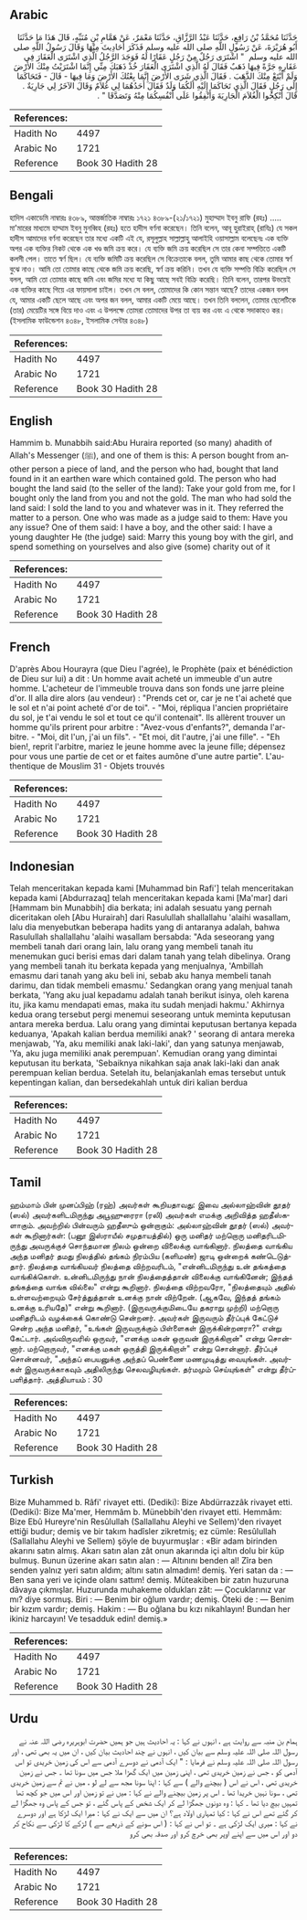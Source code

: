 ## Arabic


<div dir="rtl" lang="ar" style={{fontSize:'larger',backgroundColor:'#f8f9fa',padding:20}}>
حَدَّثَنَا مُحَمَّدُ بْنُ رَافِعٍ، حَدَّثَنَا عَبْدُ الرَّزَّاقِ، حَدَّثَنَا مَعْمَرٌ، عَنْ هَمَّامِ بْنِ مُنَبِّهٍ، قَالَ هَذَا مَا حَدَّثَنَا أَبُو هُرَيْرَةَ، عَنْ رَسُولِ اللَّهِ صلى الله عليه وسلم فَذَكَرَ أَحَادِيثَ مِنْهَا وَقَالَ رَسُولُ اللَّهِ صلى الله عليه وسلم ‏ "‏ اشْتَرَى رَجُلٌ مِنْ رَجُلٍ عَقَارًا لَهُ فَوَجَدَ الرَّجُلُ الَّذِي اشْتَرَى الْعَقَارَ فِي عَقَارِهِ جَرَّةً فِيهَا ذَهَبٌ فَقَالَ لَهُ الَّذِي اشْتَرَى الْعَقَارَ خُذْ ذَهَبَكَ مِنِّي إِنَّمَا اشْتَرَيْتُ مِنْكَ الأَرْضَ وَلَمْ أَبْتَعْ مِنْكَ الذَّهَبَ ‏.‏ فَقَالَ الَّذِي شَرَى الأَرْضَ إِنَّمَا بِعْتُكَ الأَرْضَ وَمَا فِيهَا - قَالَ - فَتَحَاكَمَا إِلَى رَجُلٍ فَقَالَ الَّذِي تَحَاكَمَا إِلَيْهِ أَلَكُمَا وَلَدٌ فَقَالَ أَحَدُهُمَا لِي غُلاَمٌ وَقَالَ الآخَرُ لِي جَارِيَةٌ ‏.‏ قَالَ أَنْكِحُوا الْغُلاَمَ الْجَارِيَةَ وَأَنْفِقُوا عَلَى أَنْفُسِكُمَا مِنْهُ وَتَصَدَّقَا ‏"‏ ‏.‏
</div>
<div style={{backgroundColor:'#f8f9fa',padding:20, marginBottom: 10}}><table> <thead> <tr> <th>References:</th> <th></th> </tr> </thead> <tbody><tr><td>Hadith No</td><td>4497</td></tr><tr><td>Arabic No</td><td>1721</td></tr><tr><td>Reference</td><td>Book 30 Hadith 28</td></tr></tbody></table></div>

## Bengali


<div dir="ltr" lang="bn" style={{fontSize:'larger',backgroundColor:'#f8f9fa',padding:20}}>
হাদিস একাডেমি নাম্বারঃ ৪৩৮৯, আন্তর্জাতিক নাম্বারঃ ১৭২১ ৪৩৮৯-(২১/১৭২১) মুহাম্মাদ ইবনু রাফি (রহঃ) ..... মা'মারের মাধ্যমে হাম্মাম ইবনু মুনব্বিহ (রহঃ) হতে হাদীস বর্ণনা করেছেন। তিনি বলেন, আবূ হুরাইরাহ্ (রাযিঃ) যে সকল হাদীস আমাদের বর্ণনা করেছেন তার মধ্যে একটি এই যে, রসূলুল্লাহ সাল্লাল্লাহু আলাইহি ওয়াসাল্লাম বলেছেনঃ এক ব্যক্তি অপর এক ব্যক্তির নিকট থেকে এক খণ্ড জমি ক্রয় করে। যে ব্যক্তি জমি ক্রয় করেছিল সে তার কেনা সম্পত্তিতে একটি কলসী পেল। তাতে স্বর্ণ ছিল। যে ব্যক্তি জমিটি ক্রয় করেছিল সে বিক্রেতাকে বলল, তুমি আমার কাছ থেকে তোমার স্বর্ণ বুঝে নাও। আমি তো তোমার কাছে থেকে জমি ক্রয় করেছি, স্বর্ণ ক্রয় করিনি। তখন যে ব্যক্তি সম্পত্তি বিক্রি করেছিল সে বলল, আমি তো তোমার কাছে জমি এবং জমির মধ্যে যা কিছু আছে সবই বিক্রি করেছি। তিনি বলেন, তারপর উভয়েই এক ব্যক্তির কাছে গিয়ে এর ফায়সালা চাইল। তখন সে বলল, তোমাদের কি কোন সন্তান আছে? তাদের একজন বলল যে, আমার একটি ছেলে আছে এবং অপর জন বলল, আমার একটি মেয়ে আছে। তখন তিনি বললেন, তোমার ছেলেটিকে (তার) মেয়েটির সঙ্গে বিয়ে দাও এবং এ উপলক্ষে তোমরা তোমাদের উপর তা ব্যয় কর এবং এ থেকে সদাকাহও কর। (ইসলামিক ফাউন্ডেশন ৪৩৪৮, ইসলামিক সেন্টার ৪৩৪৮)
</div>
<div style={{backgroundColor:'#f8f9fa',padding:20, marginBottom: 10}}><table> <thead> <tr> <th>References:</th> <th></th> </tr> </thead> <tbody><tr><td>Hadith No</td><td>4497</td></tr><tr><td>Arabic No</td><td>1721</td></tr><tr><td>Reference</td><td>Book 30 Hadith 28</td></tr></tbody></table></div>

## English


<div dir="ltr" lang="en" style={{fontSize:'larger',backgroundColor:'#f8f9fa',padding:20}}>
Hammim b. Munabbih said:Abu Huraira reported (so many) ahadith of Allah's Messenger (ﷺ), and one of them is this: A person bought from another person a piece of land, and the person who had, bought that land found in it an earthen ware which contained gold. The person who had bought the land said (to the seller of the land): Take your gold from me, for I bought only the land from you and not the gold. The man who had sold the land said: I sold the land to you and whatever was in it. They referred the matter to a person. One who was made as a judge said to them: Have you any issue? One of them said: I have a boy, and the other said: I have a young daughter He (the judge) said: Marry this young boy with the girl, and spend something on yourselves and also give (some) charity out of it
</div>
<div style={{backgroundColor:'#f8f9fa',padding:20, marginBottom: 10}}><table> <thead> <tr> <th>References:</th> <th></th> </tr> </thead> <tbody><tr><td>Hadith No</td><td>4497</td></tr><tr><td>Arabic No</td><td>1721</td></tr><tr><td>Reference</td><td>Book 30 Hadith 28</td></tr></tbody></table></div>

## French


<div dir="ltr" lang="fr" style={{fontSize:'larger',backgroundColor:'#f8f9fa',padding:20}}>
D'après Abou Hourayra (que Dieu l'agrée), le Prophète (paix et bénédiction de Dieu sur lui) a dit : Un homme avait acheté un immeuble d'un autre homme. L'acheteur de l'immeuble trouva dans son fonds une jarre pleine d'or. Il alla dire alors (au vendeur) : "Prends cet or, car je ne t'ai acheté que le sol et n'ai point acheté d'or de toi". - "Moi, répliqua l'ancien propriétaire du sol, je t'ai vendu le sol et tout ce qu'il contenait". Ils allèrent trouver un homme qu'ils prirent pour arbitre : "Avez-vous d'enfants?", demanda l'arbitre. - "Moi, dit l'un, j'ai un fils". - "Et moi, dit l'autre, j'ai une fille". - "Eh bien!, reprit l'arbitre, mariez le jeune homme avec la jeune fille; dépensez pour vous une partie de cet or et faites aumône d'une autre partie". L'authentique de Mouslim 31 - Objets trouvés
</div>
<div style={{backgroundColor:'#f8f9fa',padding:20, marginBottom: 10}}><table> <thead> <tr> <th>References:</th> <th></th> </tr> </thead> <tbody><tr><td>Hadith No</td><td>4497</td></tr><tr><td>Arabic No</td><td>1721</td></tr><tr><td>Reference</td><td>Book 30 Hadith 28</td></tr></tbody></table></div>

## Indonesian


<div dir="ltr" lang="id" style={{fontSize:'larger',backgroundColor:'#f8f9fa',padding:20}}>
Telah menceritakan kepada kami [Muhammad bin Rafi'] telah menceritakan kepada kami [Abdurrazaq] telah menceritakan kepada kami [Ma'mar] dari [Hammam bin Munabbih] dia berkata; ini adalah sesuatu yang pernah diceritakan oleh [Abu Hurairah] dari Rasulullah shallallahu 'alaihi wasallam, lalu dia menyebutkan beberapa hadits yang di antaranya adalah, bahwa Rasulullah shallallahu 'alaihi wasallam bersabda: "Ada seseorang yang membeli tanah dari orang lain, lalu orang yang membeli tanah itu menemukan guci berisi emas dari dalam tanah yang telah dibelinya. Orang yang membeli tanah itu berkata kepada yang menjualnya, 'Ambillah emasmu dari tanah yang aku beli ini, sebab aku hanya membeli tanah darimu, dan tidak membeli emasmu.' Sedangkan orang yang menjual tanah berkata, 'Yang aku jual kepadamu adalah tanah berikut isinya, oleh karena itu, jika kamu mendapati emas, maka itu sudah menjadi hakmu.' Akhirnya kedua orang tersebut pergi menemui seseorang untuk meminta keputusan antara mereka berdua. Lalu orang yang dimintai keputusan bertanya kepada keduanya, 'Apakah kalian berdua memiliki anak? ' seorang di antara mereka menjawab, 'Ya, aku memiliki anak laki-laki', dan yang satunya menjawab, 'Ya, aku juga memiliki anak perempuan'. Kemudian orang yang dimintai keputusan itu berkata, 'Sebaiknya nikahkan saja anak laki-laki dan anak perempuan kelian berdua. Setelah itu, belanjakanlah emas tersebut untuk kepentingan kalian, dan bersedekahlah untuk diri kalian berdua
</div>
<div style={{backgroundColor:'#f8f9fa',padding:20, marginBottom: 10}}><table> <thead> <tr> <th>References:</th> <th></th> </tr> </thead> <tbody><tr><td>Hadith No</td><td>4497</td></tr><tr><td>Arabic No</td><td>1721</td></tr><tr><td>Reference</td><td>Book 30 Hadith 28</td></tr></tbody></table></div>

## Tamil


<div dir="ltr" lang="ta" style={{fontSize:'larger',backgroundColor:'#f8f9fa',padding:20}}>
ஹம்மாம் பின் முனப்பிஹ் (ரஹ்) அவர்கள் கூறியதாவது: இவை அல்லாஹ்வின் தூதர் (ஸல்) அவர்களிடமிருந்து அபூஹுரைரா (ரலி) அவர்கள் எமக்கு அறிவித்த ஹதீஸ்களாகும். அவற்றில் பின்வரும் ஹதீஸும் ஒன்றாகும்: அல்லாஹ்வின் தூதர் (ஸல்) அவர்கள் கூறினார்கள்: (பனூ இஸ்ராயீல் சமுதாயத்தில்) ஒரு மனிதர் மற்றொரு மனிதரிடமிருந்து அவருக்குச் சொந்தமான நிலம் ஒன்றை விலைக்கு வாங்கினார். நிலத்தை வாங்கிய அந்த மனிதர் தமது நிலத்தில் தங்கம் நிரம்பிய (களிமண்) ஜாடி ஒன்றைக் கண்டெடுத்தார். நிலத்தை வாங்கியவர் நிலத்தை விற்றவரிடம், "என்னிடமிருந்து உன் தங்கத்தை வாங்கிக்கொள். உன்னிடமிருந்து நான் நிலத்தைத்தான் விலைக்கு வாங்கினேன்; இந்தத் தங்கத்தை வாங்க வில்லை" என்று கூறினார். நிலத்தை விற்றவரோ, "நிலத்தையும் அதில் உள்ளவற்றையும் சேர்த்துத்தான் உனக்கு நான் விற்றேன். (ஆகவே, இந்தத் தங்கம் உனக்கு உரியதே)" என்று கூறினார். (இருவருக்குமிடையே தகராறு முற்றி) மற்றொரு மனிதரிடம் வழக்கைக் கொண்டு சென்றனர். அவர்கள் இருவரும் தீர்ப்புக் கேட்டுச் சென்ற அந்த மனிதர், "உங்கள் இருவருக்கும் பிள்ளைகள் இருக்கின்றனரா?" என்று கேட்டார். அவ்விருவரில் ஒருவர், "எனக்கு மகன் ஒருவன் இருக்கிறான்" என்று சொன்னார். மற்றொருவர், "எனக்கு மகள் ஒருத்தி இருக்கிறாள்" என்று சொன்னார். தீர்ப்புச் சொன்னவர், "அந்தப் பையனுக்கு அந்தப் பெண்ணை மணமுடித்து வையுங்கள். அவர்கள் இருவருக்காகவும் அதிலிருந்து செலவழியுங்கள். தர்மமும் செய்யுங்கள்" என்று தீர்ப்பளித்தார். அத்தியாயம் : 30
</div>
<div style={{backgroundColor:'#f8f9fa',padding:20, marginBottom: 10}}><table> <thead> <tr> <th>References:</th> <th></th> </tr> </thead> <tbody><tr><td>Hadith No</td><td>4497</td></tr><tr><td>Arabic No</td><td>1721</td></tr><tr><td>Reference</td><td>Book 30 Hadith 28</td></tr></tbody></table></div>

## Turkish


<div dir="ltr" lang="tr" style={{fontSize:'larger',backgroundColor:'#f8f9fa',padding:20}}>
Bize Muhammed b. Râfi' rivayet etti. (Dediki): Bize Abdürrazzâk rivayet etti. (Dediki): Bize Ma'mer, Hemmâm b. Münebbih'den rivayet etti. Hemmâm: Bize Ebû Hureyre'nin Resûlullah (Sallallahu Aleyhi ve Sellem)'den rivayet ettiği budur; demiş ve bir takım hadîsler zikretmiş; ez cümle: Resûlullah (Sallallahu Aleyhi ve Sellem) şöyle de buyurmuşlar : «Bir adam birinden akarını satın almış. Akarı satın alan zât onun akarında içi altın dolu bir küp bulmuş. Bunun üzerine akarı satın alan : — Altınını benden al! Zîra ben senden yalnız yeri satın aldım; altını satın almadım! demiş. Yeri satan da : — Ben sana yeri ve içinde olanı sattım! demiş. Müteakiben bir zatın huzuruna dâvaya çıkmışlar. Huzurunda muhakeme oldukları zât: — Çocuklarınız var mı? diye sormuş. Biri : — Benim bir oğlum vardır; demiş. Öteki de : — Benim bir kızım vardır; demiş. Hakim : — Bu oğlana bu kızı nikahlayın! Bundan her ikiniz harcayın! Ve tesadduk edin! demiş.»
</div>
<div style={{backgroundColor:'#f8f9fa',padding:20, marginBottom: 10}}><table> <thead> <tr> <th>References:</th> <th></th> </tr> </thead> <tbody><tr><td>Hadith No</td><td>4497</td></tr><tr><td>Arabic No</td><td>1721</td></tr><tr><td>Reference</td><td>Book 30 Hadith 28</td></tr></tbody></table></div>

## Urdu


<div dir="rtl" lang="ur" style={{fontSize:'larger',backgroundColor:'#f8f9fa',padding:20}}>
ہمام بن منبہ سے روایت ہے ، انہوں نے کہا : یہ احادیث ہیں جو ہمیں حضرت ابوہریرہ رضی اللہ عنہ نے رسول اللہ صلی اللہ علیہ وسلم سے بیان کیں ، انہوں نے چند احادیث بیان کیں ، ان میں یہ بھی تھی ، اور رسول اللہ صلی اللہ علیہ وسلم نے فرمایا : " ایک آدمی نے دوسرے آدمی سے اس کی زمین خریدی تو اس آدمی کو ، جس نے زمین خریدی تھی ، اپنی زمین میں ایک گھڑا ملا جس میں سونا تھا ۔ جس نے زمین خریدی تھی ، اس نے اس ( بیچنے والے ) سے کہا : اپنا سونا مجھ سے لے لو ، میں نے تم سے زمین خریدی تھی ، سونا نہیں خریدا تھا ۔ اس پر زمین بیچنے والے نے کہا : میں نے تو زمین اور اس میں جو کچھ تھا تمہیں بیچ دیا تھا ۔ کہا : وہ دونوں جھگڑا لے کر ایک شخص کے پاس گئے ، تو جس کے پاس وہ جھگڑا لے کر گئے تھے اس نے کہا : کیا تمہاری اولاد ہے؟ ان میں سے ایک نے کہا : میرا ایک لڑکا ہے اور دوسرے نے کہا : میری ایک لڑکی ہے ۔ تو اس نے کہا : ( اس سونے کے ذریعے سے ) لڑکے کا لڑکی سے نکاح کر دو اور اس میں سے اپنے اوپر بھی خرچ کرو اور صدقہ بھی کرو
</div>
<div style={{backgroundColor:'#f8f9fa',padding:20, marginBottom: 10}}><table> <thead> <tr> <th>References:</th> <th></th> </tr> </thead> <tbody><tr><td>Hadith No</td><td>4497</td></tr><tr><td>Arabic No</td><td>1721</td></tr><tr><td>Reference</td><td>Book 30 Hadith 28</td></tr></tbody></table></div>